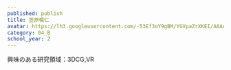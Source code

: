 ```yaml
---
published: publish
title: 笠原暢仁
avatar: https://lh3.googleusercontent.com/-53Ef3oY9gBM/YGVpaZrXKEI/AAAAAAAAUos/8oTkw6wc5YckEnHIErsaTySR-ZTrZzewgCE0YBhgLKroEAL1OcqzPb1A80melKvyLgTOWy8jh2H4CjL8i2JTrOaY7YI9XZPade-uzkRQYLqKFP8BgFpM4R1_YSrnBV45tlUPY_jk9m7G_MNMT6jG_co3KQ77xomffjWlYqA0wwJxOKVZC0IBeEGjZzFhzB0UEpr4n4A2Cuyb0FjLP4_2MUH962aFkdpMYjAINLlE_KXurl6QrD7bqVfJh0wRodWkDpK9YxXamPc5oHDY0k21K4dAcqWcFHTK9E4jnTBWeH8fgjJvuxgdUGpDaBoiaEEqOBW-MRj2GQH_VrYW3ppm2qseuGybR0E020HwNetoXhluH9Rqkf6s_Pn_z4YDbOH99PmHeACndG75a7_N_3eMW_ceoTWNuyNjVLNK0_f1HpTmBvOJtnfRf07GoZWDB4Mx_kiRyiAbp1618lG0ykSqgj8BapvQgU-mz2ek_YjFrm6z7is5ICYb0XR4MetuT0sUbOtfcWOHOlnHu8nkp_MOQeN72EEEQk6S8W9CuFBVdyuK4QD6RbRdCIeLqS2Nd_toIgA8REJit7_ekdCmYXbJNe3tf6J326Reds_KUdn9TRilmLgbNuM6QWw_u4XjfNMwt9d0CcvlzX3J5PUZtIFUGc-MTIonCiRs-fRJQRHXOvBifPf_Bwchqh7dF4482oCaujRzKhouPOB5_h3WNmWzNQDZfByg0-F9jyc6A4sl1U4UsEcHJyZMIZ0BrjCaLOvix7RREg2Sp6dbVRtd20g2tDrnVN7l2iqkSe9tNMP3WlYMG/IMG_4762.HEIC
category: 04_B
school_year: 2
---
```

興味のある研究領域：3DCG,VR